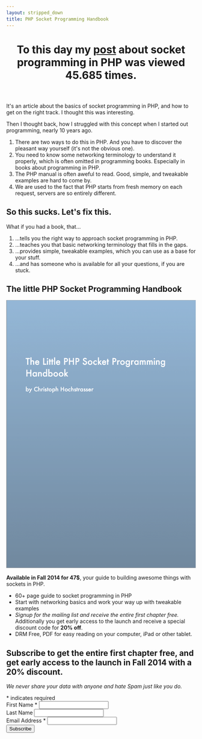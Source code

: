 ```yaml
---
layout: stripped_down
title: PHP Socket Programming Handbook
---
```

<header class="page-title">
    <h1>
        To this day my <a href="{% post_url 2012-07-24-php-socket-programming %}">post</a> about socket programming in PHP was viewed 45.685 times.
    </h1>
</header>

It's an article about the basics of socket programming in PHP, and how to get on
the right track. I thought this was interesting.

Then I thought back, how I struggled with this concept when I started out
programming, nearly 10 years ago.

1. There are two ways to do this in PHP. And you have to discover the pleasant
   way yourself (it's not the obvious one).
2. You need to know some networking terminology to understand it properly, which is often omitted
   in programming books. Especially in books about programming in PHP.
3. The PHP manual is often aweful to read. Good, simple, and tweakable examples are hard to come by.
4. We are used to the fact that PHP starts from fresh memory on each request,
   servers are so entirely different.

## So this sucks. Let's fix this.

What if you had a book, that…

1. …tells you the right way to approach socket programming in PHP.
2. …teaches you that basic networking terminology that fills in the gaps.
3. …provides simple, tweakable examples, which you can use as a base for your
   stuff.
4. …and has someone who is available for all your questions, if you are stuck.

## The little PHP Socket Programming Handbook

<div class="book-cover">
    <p><img src="/images/socket-book/Cover.png" alt=""></p>
</div>

__Available in Fall 2014 for 47$__, your guide to building awesome things with sockets
in PHP.

* 60+ page guide to socket programming in PHP
* Start with networking basics and work your way up with tweakable examples
* _Signup for the mailing list and receive the entire first chapter free._
  Additionally you get early access to the launch and receive a special discount code
  for __20% off__.
* DRM Free, PDF for easy reading on your computer, iPad or other tablet.

<div style="clear: both;"></div>

<div style="margin-top: 2em;">
<div id="mc_embed_signup">
<form action="//christophh.us7.list-manage.com/subscribe/post?u=d87aafa86509e5206d575da4c&amp;id=e81c880932" method="post" id="mc-embedded-subscribe-form" name="mc-embedded-subscribe-form" class="validate" target="_blank" novalidate>
	<h2>Subscribe to get the entire first chapter free, and get early access to the launch in Fall 2014 with a 20% discount.</h2>
<p><em>We never share your data with anyone and hate Spam just like you
do.</em></p>
<div class="indicates-required"><span class="asterisk">*</span> indicates required</div>
<div class="mc-field-group">
	<label for="mce-FNAME">First Name  <span class="asterisk">*</span>
</label>
	<input type="text" value="" name="FNAME" class="required" id="mce-FNAME">
</div>
<div class="mc-field-group">
	<label for="mce-LNAME">Last Name </label>
	<input type="text" value="" name="LNAME" class="" id="mce-LNAME">
</div>
<div class="mc-field-group">
	<label for="mce-EMAIL">Email Address  <span class="asterisk">*</span>
</label>
	<input type="email" value="" name="EMAIL" class="required email" id="mce-EMAIL">
</div>
	<div id="mce-responses" class="clear">
		<div class="response" id="mce-error-response" style="display:none"></div>
		<div class="response" id="mce-success-response" style="display:none"></div>
	</div>    <!-- real people should not fill this in and expect good things - do not remove this or risk form bot signups-->
    <div style="position: absolute; left: -5000px;"><input type="text" name="b_d87aafa86509e5206d575da4c_e81c880932" tabindex="-1" value=""></div>
    <div class="clear"><input type="submit" value="Subscribe" name="subscribe" id="mc-embedded-subscribe" class="button"></div>
</form>
</div>
<script type='text/javascript' src='//s3.amazonaws.com/downloads.mailchimp.com/js/mc-validate.js'></script>
<script type='text/javascript'>
(function($) {
window.fnames = new Array(); window.ftypes = new Array();fnames[1]='FNAME';ftypes[1]='text';fnames[2]='LNAME';ftypes[2]='text';fnames[0]='EMAIL';ftypes[0]='email';
}(jQuery));
var $mcj = jQuery.noConflict(true);
</script>
<!--End mc_embed_signup-->
</div>
